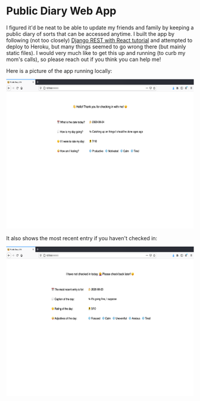 # Public Diary Web App

I figured it'd be neat to be able to update my friends and family by keeping a public diary of sorts that can be accessed anytime. I built the app by following (not too closely) [Django REST with React tutorial](https://www.valentinog.com/blog/drf/) and attempted to deploy to Heroku, but many things seemed to go wrong there (but mainly static files). I would very much like to get this up and running (to curb my mom's calls), so please reach out if you think you can help me! 


Here is a picture of the app running locally:

<img src="./screenshots/today's.png" height="400">


It also shows the most recent entry if you haven't checked in:

<img src="./screenshots/most_recent.png" height="400">
